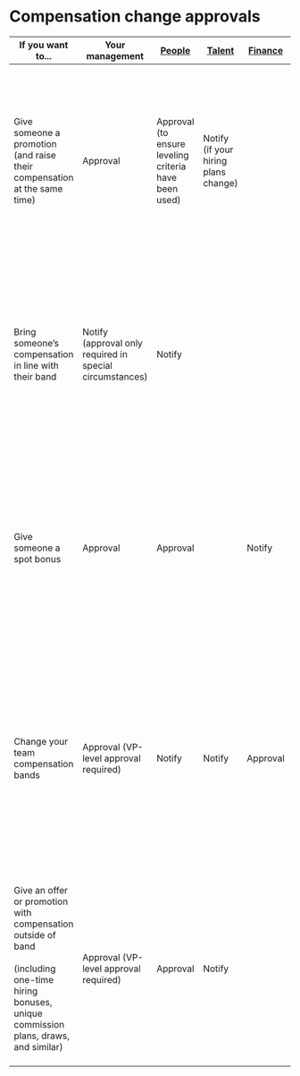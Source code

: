 # Compensation change approvals

| If you want to...                                                                                                                                    | Your management                                          | [People](../../../departments/people-talent/people-ops/index.md) | [Talent](../../../departments/people-talent/talent/index.md) | [Finance](../../../departments/finance/index.md) | Notes                                                                                                                                                                                                                                                                   |
| ---------------------------------------------------------------------------------------------------------------------------------------------------- | -------------------------------------------------------- | ---------------------------------------------------------------- | ------------------------------------------------------------ | ------------------------------------------------ | ----------------------------------------------------------------------------------------------------------------------------------------------------------------------------------------------------------------------------------------------------------------------- |
| Give someone a promotion (and raise their compensation at the same time)                                                                             | Approval                                                 | Approval (to ensure leveling criteria have been used)            | Notify (if your hiring plans change)                         |                                                  | [Request a change in BambooHR](../../../departments/people-talent/people-ops/process/compensation-role-changes.md). Once submitted, the People Ops team will reach out with any questions prior to making the change, or will notify you once the change has been made. |
| Bring someone’s compensation in line with their band                                                                                                 | Notify (approval only required in special circumstances) | Notify                                                           |                                                              |                                                  | [Request a change in BambooHR](../../../departments/people-talent/people-ops/process/compensation-role-changes.md). Once submitted, the People Ops team will reach out with any questions prior to making the change, or will notify you once the change has been made. |
| Give someone a spot bonus                                                                                                                            | Approval                                                 | Approval                                                         |                                                              | Notify                                           | [Request a change in BambooHR](../../../departments/people-talent/people-ops/process/compensation-role-changes.md). Once submitted, the People Ops team will reach out with any questions prior to making the change, or will notify you once the change has been made. |
| Change your team compensation bands                                                                                                                  | Approval (VP-level approval required)                    | Notify                                                           | Notify                                                       | Approval                                         | Change proposals should come with clear justification in the form of:<BR>- Evidence of market changes<BR>- Evidence of multiple lost candidates due to compensation or multiple new hires coming in with special compensation levels                                    |
| Give an offer or promotion with compensation outside of band<BR><BR>(including one-time hiring bonuses, unique commission plans, draws, and similar) | Approval (VP-level approval required)                    | Approval                                                         | Notify                                                       |                                                  | This should be extremely rare, in keeping with our [compensation philosophy](index.md#making-out-of-band-offers). More often, if a candidate requires this, it’s likely an issue with our bands needing updates or misleveling of a candidate.                          |
